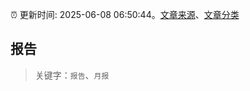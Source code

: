 :alarm_clock: 更新时间: 2025-06-08 06:50:44。[文章来源](/README.md)、[文章分类](/TAGS.md)

## 报告


> 关键字：`报告`、`月报`



